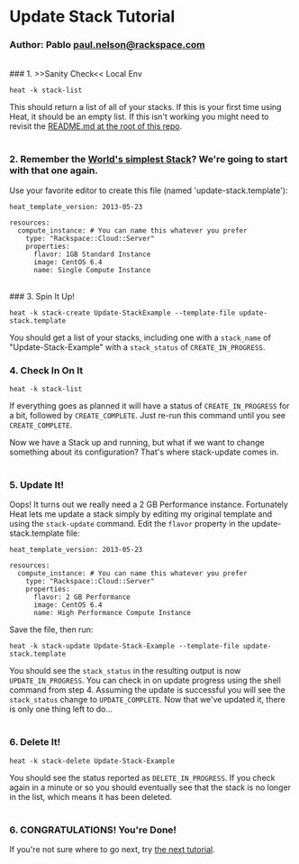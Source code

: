 # Update Stack Tutorial
### Author: Pablo <paul.nelson@rackspace.com>
</br>
### 1. >>Sanity Check<< Local Env

```shell
heat -k stack-list
```

This should return a list of all of your stacks. If this is your first time using Heat, it should be an empty list. If this isn't working you might need to revisit the [README.md at the root of this repo](/).
</br>
</br>
### 2. Remember the [World's simplest Stack](/101.Hello-Compute)? We're going to start with that one again.

Use your favorite editor to create this file (named 'update-stack.template'):

```shell
heat_template_version: 2013-05-23

resources:
  compute_instance: # You can name this whatever you prefer
    type: "Rackspace::Cloud::Server"
    properties:
      flavor: 1GB Standard Instance
      image: CentOS 6.4
      name: Single Compute Instance
```
</br>
### 3. Spin It Up!

```shell
heat -k stack-create Update-StackExample --template-file update-stack.template
```

You should get a list of your stacks, including one with a `stack_name` of "Update-Stack-Example" with a `stack_status` of `CREATE_IN_PROGRESS`.
</br>
### 4. Check In On It

```shell
heat -k stack-list
```

If everything goes as planned it will have a status of `CREATE_IN_PROGRESS` for a bit, followed by `CREATE_COMPLETE`. Just re-run this command until you see `CREATE_COMPLETE`.

Now we have a Stack up and running, but what if we want to change something about its configuration? That's where stack-update comes in.
</br>
</br>
### 5. Update It!

Oops! It turns out we really need a 2 GB Performance instance. Fortunately Heat lets me update a stack simply by editing my original template and using the `stack-update` command. Edit the `flavor` property in the update-stack.template file:

```shell
heat_template_version: 2013-05-23

resources:
  compute_instance: # You can name this whatever you prefer
    type: "Rackspace::Cloud::Server"
    properties:
      flavor: 2 GB Performance
      image: CentOS 6.4
      name: High Performance Compute Instance
```

Save the file, then run:

```shell
heat -k stack-update Update-Stack-Example --template-file update-stack.template
```

You should see the `stack_status` in the resulting output is now `UPDATE_IN_PROGRESS`. You can check in on update progress using the shell command from step 4. Assuming the update is successful you will see the `stack_status` change to `UPDATE_COMPLETE`. Now that we've updated it, there is only one thing left to do...
</br>
</br>
### 6. Delete It!

```shell
heat -k stack-delete Update-Stack-Example
```

You should see the status reported as `DELETE_IN_PROGRESS`. If you check again in a minute or so you should eventually see that the stack is no longer in the list, which means it has been deleted.
</br>
</br>
### 6. CONGRATULATIONS! You're Done!

If you're not sure where to go next, try [the next tutorial](/106.Template-Description).
